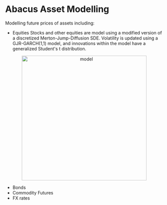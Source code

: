 # Abacus Asset Modelling

Modelling future prices of assets including:

* Equities
Stocks and other equities are model using a modified version of a discretized Merton-Jump-Diffusion SDE. Volatility is updated using a GJR-GARCH(1,1) model, and innovations within the model have a generalized Student's t distribution.

<p align="center">
  <img width="399" alt="model" src="https://user-images.githubusercontent.com/62723280/164225698-01cfa241-a2d1-4570-bb11-f771db8e966a.png">
</p>

* Bonds
* Commodity Futures
* FX rates
